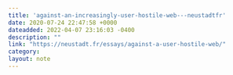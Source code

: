 ```yaml
---
title: 'against-an-increasingly-user-hostile-web---neustadtfr'
date: 2020-07-24 22:47:58 +0000
dateadded: 2022-04-07 23:16:03 -0400
description: ""
link: "https://neustadt.fr/essays/against-a-user-hostile-web/"
category:
layout: note
---
```

